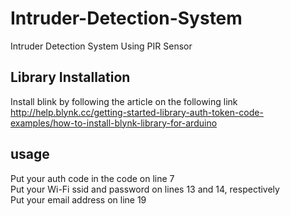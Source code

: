 # Intruder-Detection-System
Intruder Detection System Using PIR Sensor


## Library Installation
Install blink by following the article on the following link  
http://help.blynk.cc/getting-started-library-auth-token-code-examples/how-to-install-blynk-library-for-arduino

## usage
Put your auth code in the code on line 7  
Put your Wi-Fi ssid and password on lines 13 and 14, respectively  
Put your email address on line 19  
